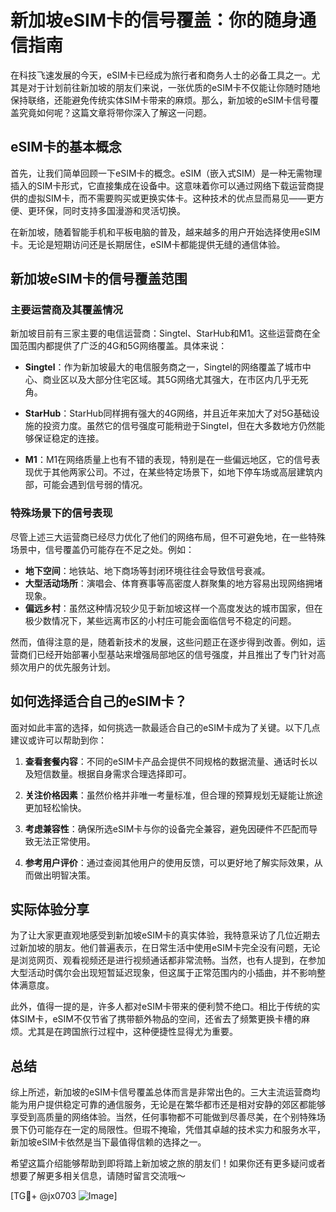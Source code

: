 # 新加坡eSIM卡的信号覆盖：你的随身通信指南

在科技飞速发展的今天，eSIM卡已经成为旅行者和商务人士的必备工具之一。尤其是对于计划前往新加坡的朋友们来说，一张优质的eSIM卡不仅能让你随时随地保持联络，还能避免传统实体SIM卡带来的麻烦。那么，新加坡的eSIM卡信号覆盖究竟如何呢？这篇文章将带你深入了解这一问题。

## eSIM卡的基本概念

首先，让我们简单回顾一下eSIM卡的概念。eSIM（嵌入式SIM）是一种无需物理插入的SIM卡形式，它直接集成在设备中。这意味着你可以通过网络下载运营商提供的虚拟SIM卡，而不需要购买或更换实体卡。这种技术的优点显而易见——更方便、更环保，同时支持多国漫游和灵活切换。

在新加坡，随着智能手机和平板电脑的普及，越来越多的用户开始选择使用eSIM卡。无论是短期访问还是长期居住，eSIM卡都能提供无缝的通信体验。

## 新加坡eSIM卡的信号覆盖范围

### 主要运营商及其覆盖情况

新加坡目前有三家主要的电信运营商：Singtel、StarHub和M1。这些运营商在全国范围内都提供了广泛的4G和5G网络覆盖。具体来说：

- **Singtel**：作为新加坡最大的电信服务商之一，Singtel的网络覆盖了城市中心、商业区以及大部分住宅区域。其5G网络尤其强大，在市区内几乎无死角。
  
- **StarHub**：StarHub同样拥有强大的4G网络，并且近年来加大了对5G基础设施的投资力度。虽然它的信号强度可能稍逊于Singtel，但在大多数地方仍然能够保证稳定的连接。

- **M1**：M1在网络质量上也有不错的表现，特别是在一些偏远地区，它的信号表现优于其他两家公司。不过，在某些特定场景下，如地下停车场或高层建筑内部，可能会遇到信号弱的情况。

### 特殊场景下的信号表现

尽管上述三大运营商已经尽力优化了他们的网络布局，但不可避免地，在一些特殊场景中，信号覆盖仍可能存在不足之处。例如：

- **地下空间**：地铁站、地下商场等封闭环境往往会导致信号衰减。
- **大型活动场所**：演唱会、体育赛事等高密度人群聚集的地方容易出现网络拥堵现象。
- **偏远乡村**：虽然这种情况较少见于新加坡这样一个高度发达的城市国家，但在极少数情况下，某些远离市区的小村庄可能会面临信号不稳定的问题。

然而，值得注意的是，随着新技术的发展，这些问题正在逐步得到改善。例如，运营商们已经开始部署小型基站来增强局部地区的信号强度，并且推出了专门针对高频次用户的优先服务计划。

## 如何选择适合自己的eSIM卡？

面对如此丰富的选择，如何挑选一款最适合自己的eSIM卡成为了关键。以下几点建议或许可以帮助到你：

1. **查看套餐内容**：不同的eSIM卡产品会提供不同规格的数据流量、通话时长以及短信数量。根据自身需求合理选择即可。
   
2. **关注价格因素**：虽然价格并非唯一考量标准，但合理的预算规划无疑能让旅途更加轻松愉快。
   
3. **考虑兼容性**：确保所选eSIM卡与你的设备完全兼容，避免因硬件不匹配而导致无法正常使用。

4. **参考用户评价**：通过查阅其他用户的使用反馈，可以更好地了解实际效果，从而做出明智决策。

## 实际体验分享

为了让大家更直观地感受到新加坡eSIM卡的真实体验，我特意采访了几位近期去过新加坡的朋友。他们普遍表示，在日常生活中使用eSIM卡完全没有问题，无论是浏览网页、观看视频还是进行视频通话都非常流畅。当然，也有人提到，在参加大型活动时偶尔会出现短暂延迟现象，但这属于正常范围内的小插曲，并不影响整体满意度。

此外，值得一提的是，许多人都对eSIM卡带来的便利赞不绝口。相比于传统的实体SIM卡，eSIM不仅节省了携带额外物品的空间，还省去了频繁更换卡槽的麻烦。尤其是在跨国旅行过程中，这种便捷性显得尤为重要。

## 总结

综上所述，新加坡的eSIM卡信号覆盖总体而言是非常出色的。三大主流运营商均能为用户提供稳定可靠的通信服务，无论是在繁华都市还是相对安静的郊区都能够享受到高质量的网络体验。当然，任何事物都不可能做到尽善尽美，在个别特殊场景下仍可能存在一定的局限性。但瑕不掩瑜，凭借其卓越的技术实力和服务水平，新加坡eSIM卡依然是当下最值得信赖的选择之一。

希望这篇介绍能够帮助到即将踏上新加坡之旅的朋友们！如果你还有更多疑问或者想要了解更多相关信息，请随时留言交流哦～

[TG💪+ @jx0703 ![Image](https://github.com/user-attachments/assets/dbca1d08-cadb-493c-b0ec-ad6f7a83f270)]